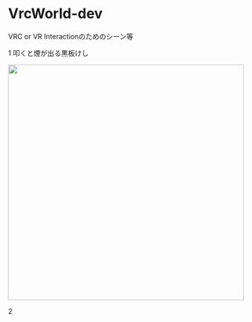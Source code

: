 # VrcWorld-dev

VRC or VR Interactionのためのシーン等

1 叩くと煙が出る黒板けし

<img src="https://user-images.githubusercontent.com/92976267/202170883-ed734034-6ff2-41de-873a-0a084af0bab9.jpg" width="480">

2

